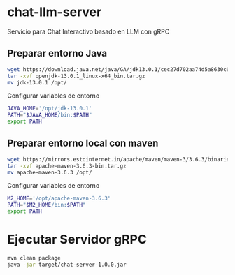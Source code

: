 # chat-llm-server
Servicio para Chat Interactivo basado en LLM con gRPC

## Preparar entorno Java

```sh
wget https://download.java.net/java/GA/jdk13.0.1/cec27d702aa74d5a8630c65ae61e4305/9/GPL/openjdk-13.0.1_linux-x64_bin.tar.gz
tar -xvf openjdk-13.0.1_linux-x64_bin.tar.gz
mv jdk-13.0.1 /opt/
```

Configurar variables de entorno

```sh
JAVA_HOME='/opt/jdk-13.0.1'
PATH="$JAVA_HOME/bin:$PATH"
export PATH
```

## Preparar entorno local con maven

```sh
wget https://mirrors.estointernet.in/apache/maven/maven-3/3.6.3/binaries/apache-maven-3.6.3-bin.tar.gz
tar -xvf apache-maven-3.6.3-bin.tar.gz
mv apache-maven-3.6.3 /opt/
```

Configurar variables de entorno

```sh
M2_HOME='/opt/apache-maven-3.6.3'
PATH="$M2_HOME/bin:$PATH"
export PATH
```

# Ejecutar Servidor gRPC

```sh
mvn clean package
java -jar target/chat-server-1.0.0.jar
```


